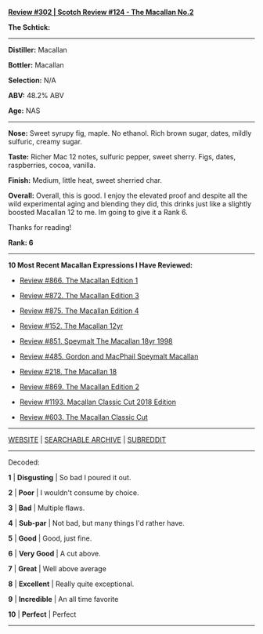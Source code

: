 
[**Review #302 | Scotch Review #124 - The Macallan No.2**]( https://t8ke.review/review-302-macallan-edition-no-2/)

**The Schtick:** 

-----

**Distiller:** Macallan

**Bottler:** Macallan

**Selection:** N/A

**ABV:** 48.2% ABV

**Age:** NAS 

-----

**Nose:**  Sweet syrupy fig, maple. No ethanol. Rich brown sugar, dates, mildly sulfuric, creamy sugar. 

**Taste:** Richer Mac 12 notes, sulfuric pepper, sweet sherry. Figs, dates, raspberries, cocoa, vanilla.

**Finish:** Medium, little heat, sweet sherried char. 

**Overall:** Overall, this is good. I enjoy the elevated proof and despite all the wild experimental aging and blending they did, this drinks just like a slightly boosted Macallan 12 to me. Im going to give it a Rank 6. 

Thanks for reading!

**Rank: 6**

----- 

**10 Most Recent Macallan Expressions I Have Reviewed:** 

- [Review #866. The Macallan Edition 1]( https://t8ke.review/review-866-the-macallan-edition-no-1/) 

- [Review #872. The Macallan Edition 3]( https://t8ke.review/review-872-the-macallan-edition-no-3/) 

- [Review #875. The Macallan Edition 4]( https://t8ke.review/review-875-the-macallan-edition-no-4/) 

- [Review #152. The Macallan 12yr]( https://t8ke.review/review-152-the-macallan-12yr/) 

- [Review #851. Speymalt The Macallan 18yr 1998]( https://t8ke.review/review-851-the-macallan-18yr-speymalt-1998/) 

- [Review #485. Gordon and MacPhail Speymalt Macallan]( https://t8ke.review/review-485-speymalt-macallan-gordon-macphail-9yr/) 

- [Review #218. The Macallan 18]( https://t8ke.review/review-218-the-macallan-18/) 

- [Review #869. The Macallan Edition 2]( https://t8ke.review/review-869-the-macallan-edition-no-2/) 

- [Review #1193. Macallan Classic Cut 2018 Edition]( https://t8ke.review/review-1193-macallan-classic-cut-2018-edition/) 

- [Review #603. The Macallan Classic Cut]( https://t8ke.review/review-603-the-macallan-classic-cut/) 

-----

[WEBSITE](https://t8ke.review) | [SEARCHABLE ARCHIVE](https://t8ke.review/review-archive/) | [SUBREDDIT](https://reddit.com/r/t8kereviews)

-----

Decoded:

**1** | **Disgusting** | So bad I poured it out.

**2** | **Poor** | I wouldn't consume by choice.

**3** | **Bad** | Multiple flaws.

**4** | **Sub-par** | Not bad, but many things I'd rather have.

**5** | **Good** | Good, just fine.

**6** | **Very Good** | A cut above.

**7** | **Great** | Well above average

**8** | **Excellent** | Really quite exceptional.

**9** | **Incredible** | An all time favorite

**10** | **Perfect** | Perfect

----

